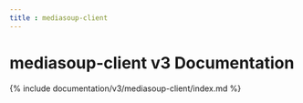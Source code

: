 ```yaml
---
title : mediasoup-client
---
```



# mediasoup-client v3 Documentation

{% include documentation/v3/mediasoup-client/index.md %}
